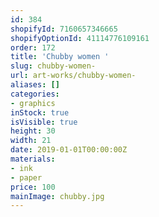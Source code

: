 ```yaml
---
id: 384
shopifyId: 7160657346665
shopifyOptionId: 41114776109161
order: 172
title: 'Chubby women '
slug: chubby-women-
url: art-works/chubby-women-
aliases: []
categories:
- graphics
inStock: true
isVisible: true
height: 30
width: 21
date: 2019-01-01T00:00:00Z
materials:
- ink
- paper
price: 100
mainImage: chubby.jpg
---
```

